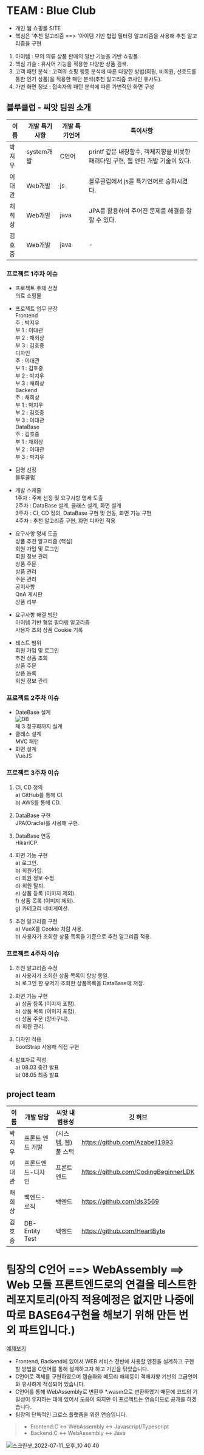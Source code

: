# TEAM : Blue Club
- 개인 웹 쇼핑몰 SITE  
- 핵심은 '추천 알고리즘 ==> '아이템 기반 협업 필터링 알고리즘을 사용해 추천 알고리즘을 구현

1) 아이템 : 모의 의류 상품 판매의 일반 기능을 기반 쇼핑몰. 
2) 핵심 기술 : 유사어 기능을 적용한 다양한 상품 검색. 
3) 고객 패턴 분석 : 고객의 쇼핑 행동 분석에 따른 다양한 방법(회원, 비회원, 선호도를 통한 인기 상품)을 적용한 패턴 분석(추천 알고리즘 코사인 유사도). 
4) 가변 화면 정보 : 접속자의 패턴 분석에 따른 가변적인 화면 구성  
   
## 블루클럽 - 씨앗 팀원 소개
|이름|개발 특기사항|개발 특기언어|특이사항|
|------|---|---|---|
|박지우|system개발|C언어|printf 같은 내장함수, 객체지향을 비롯한 패러다임 구현, 웹 엔진 개발 기술이 있다.|
|이대관|Web개발|js|블루클럽에서 js를 특기언어로 승화시켰다.|
|채희상|Web개발|java|JPA를 활용하여 주어진 문제를 해결을 잘 할 수 있다.|
|김호중|Web개발|java|-|
  
### 프로젝트 1주차 이슈  
- 프로젝트 주제 선정  
의료 쇼핑몰  
  
- 프로젝트 업무 분장  
Frontend   
주 : 박지우  
부 1 : 이대관  
부 2 : 채희상  
부 3 : 김호중  
디자인  
주 : 이대관  
부 1 : 김호중  
부 2 : 박지우  
부 3 : 채희상  
Backend  
주 : 채희상  
부 1 : 박지우  
부 2 : 김호중  
부 3 : 이대관  
DataBase  
주 : 김호중  
부 1 : 채희상  
부 2 : 이대관  
부 3 : 박지우  
  
- 팀명 선정  
블루클럽  
  
- 개발 스케줄  
1주차 : 주제 선정 및 요구사항 명세 도출  
2주차 : DataBase 설계, 클래스 설계, 화면 설계  
3주차 : CI, CD 정의, DataBase 구현 및 연동, 화면 기능 구현  
4주차 : 추천 알고리즘 구현, 화면 디자인 적용  
  
- 요구사항 명세 도출  
상품 추천 알고리즘 (핵심)  
회원 가입 및 로그인  
회원 정보 관리  
상품 주문  
상품 관리  
주문 관리  
공지사항  
QnA 게시판  
상품 리뷰  
  
- 요구사항 해결 방안  
아이템 기반 협업 필터링 알고리즘  
사용자 조회 상품 Cookie 기록  
  
- 테스트 범위  
회원 가입 및 로그인  
추천 상품 조회  
상품 주문  
상품 등록  
회원 정보 관리  
  
### 프로젝트 2주차 이슈  
- DateBase 설계  
![DB](https://user-images.githubusercontent.com/75885992/177923822-d4089267-5d6e-4448-8d25-7dd9e84974c9.png)  
제 3 정규화까지 설계  
- 클래스 설계  
MVC 패턴  
- 화면 설계  
VueJS  
  
### 프로젝트 3주차 이슈  
1. CI, CD 정의   
a) GitHub를 통해 CI.  
b) AWS를 통해 CD.  
  
2. DataBase 구현   
JPA(Oracle)를 사용해 구현. 
  
3. DataBase 연동  
HikariCP. 
  
4. 화면 기능 구현  
a) 로그인.  
b) 회원가입.  
c) 회원 정보 수정.  
d) 회원 탈퇴.  
e) 상품 등록 (이미지 제외).  
f) 상품 목록 (이미지 제외).  
g) 카테고리 네비게이션.  
  
5. 추천 알고리즘 구현  
a) VueX를 Cookie 처럼 사용.   
b) 사용자가 조회한 상품 목록을 기준으로 추천 알고리즘 적용.  
  
### 프로젝트 4주차 이슈  
1. 추천 알고리즘 수정  
a) 사용자가 조회한 상품 목록이 항상 동일.  
b) 로그인 한 유저가 조회한 상품목록을 DataBase에 저장.  
  
2. 화면 기능 구현  
a) 상품 등록 (이미지 포함).  
b) 상품 목록 (이미지 포함).  
c) 상품 주문 (장바구니).  
d) 회원 관리.  
  
3. 디자인 적용   
BootStrap 사용해 직접 구현  
  
4. 발표자료 작성   
a) 08.03 중간 발표   
b) 08.05 최종 발표   
  
## project team
|이름|개발 담당|씨앗 내 범용성|깃 허브|
|------|---|---|---|
|박지우|프론트 엔드 개발|(시스템, 웹) 풀 스택|https://github.com/Azabell1993|
|이대관|프론트엔드-디자인|프론트 엔드|https://github.com/CodingBeginnerLDK|
|채희상|백엔드-로직|백엔드|https://github.com/ds3569|
|김호중|DB-Entity Test|백엔드|https://github.com/HeartByte|


# 팀장의 C언어 ==> WebAssembly ==> Web 모듈 프론트엔드로의 연결을 테스트한 레포지토리(아직 적용예정은 없지만 나중에 따로 BASE64구현을 해보기 위해 만든 번외 파트입니다.)
[예제보기](https://github.com/Azabell1993/SIAT_FinalProject/tree/main/TeamLeader_Pratice_Test_Workspace/WEBASSEMBLY/TEST_JS_exam01/Suceess_)
- Frontend, Backend에 있어서 WEB 서비스 전반에 사용할 엔진을 설계하고 구현할 방법을 C언어를 통해 설계하고자 하고 기반을 닦았습니다.
- C언어로 객체를 구현하였으며 캡슐화와 메모리 해제등이 객체지향 기반의 고급언어와 유사하게 적성되어 있습니다.
- C언어를 통해 WebAssembly로 변환후 *.wasm으로 변환하였기 때문에 코드의 기밀성이 유지하는 데에 있어서 도움이 되지만 이 프로젝트는 연습이므로 공개를 하겠습니다.
- 팀장의 단독적인 크로스 플랫폼을 위한 연습입니다.
> * Frontend:C ↔ WebAssembly ↔  Javascript/Typescript  
> * Backend:C ↔ WebAssembly ↔  Java  
  
![스크린샷_2022-07-11_오후_10 40 40](https://user-images.githubusercontent.com/75885992/178281238-887bc9ab-0f7b-4b8a-99da-fdb693c74f98.png)  

